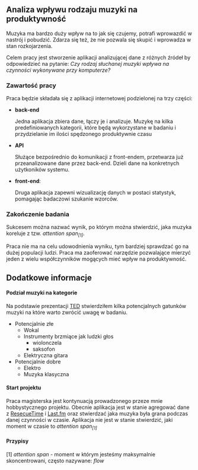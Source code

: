 ## Analiza wpływu rodzaju muzyki na produktywność

Muzyka ma bardzo duży wpływ na to jak się czujemy, potrafi wprowazdić w nastrój i pobudzić.
Zdarza się też, że nie pozwala się skupić i wprowadza w stan rozkojarzenia.

Celem pracy jest stworzenie aplikacji analizującej dane z różnych źródeł by odpowiedzieć na pytanie:
*Czy rodzaj słuchanej muzyki wpływa na czynności wykonywane przy komputerze?*

### Zawartość pracy
Praca będzie składała się z aplikacji internetowej podzielonej na trzy części:
- **back-end**

    Jedna aplikacja zbiera dane, łączy je i analizuje.
    Muzykę na kilka predefiniowanych kategorii,
    które będą wykorzystane w badaniu i przydzielanie im ilości spędzonego produktywnie czasu

- **API**

   Służące bezpośrednio do komunikacji z front-endem, przetwarza już przeanalizowane dane przez back-end.
   Dzieli dane na konkretnych użytkoników systemu.

- **front-end**:

    Druga aplikacja zapewni wizualizację danych w postaci statystyk,
    pomagając badaczowi szukanie wzorców.

### Zakończenie badania
Sukcesem można nazwać wynik, po którym można stwierdzić,
jaka muzyka koreluje z tzw. *attention span<sub>[1]</sub>*.

Praca nie ma na celu udowodnienia wyniku, tym bardziej sprawdzać go na dużej populacji ludzi.
Praca ma zaoferować narzędzie pozwalające mierzyć jeden z wielu współczynników mogących mieć wpływ na produktywność.

## Dodatkowe informacje
#### Podział muzyki na kategorie
Na podstawie prezentacji [TED](https://www.youtube.com/watch?v=BBCjijl105I)
stwierdziłem kilka potencjalnych gatunków muzyki na które warto zwrócić uwagę w badaniu.

- Potencjalnie złe
  - Wokal
  - Instrumenty brzmiące jak ludzki głos
    - wiolonczela
    - saksofon
  - Elektryczna gitara
- Potencjalnie dobre
  - Elektro
  - Muzyka klasyczna

#### Start projektu
Praca magisterska jest kontynuacją prowadzonego przeze mnie hobbystycznego projektu.
Obecnie aplikacja jest w stanie agregować dane
z [ResecueTime](https://www.rescuetime.com/) i [Last.fm](http://www.last.fm/)
oraz stwierdzać jaka muzyka była grana podczas danej czynności w czasie.
Aplikacja nie jest w stanie stwierdzić, jaki moment w czasie to *attention span<sub>[1]</sub>*

#### Przypisy
[1] *attention span* - moment w którym jesteśmy maksymalnie skoncentrowani, często nazywane: *flow*